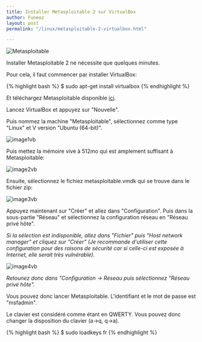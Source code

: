 ```yaml
---
title: Installer Metasploitable 2 sur VirtualBox
author: Funeoz
layout: post
permalink: "/linux/metasploitable-2-virtualbox.html"

---
```

![Metasploitable](/techlovers/assets/metasploitable.jpg)

Installer Metasploitable 2 ne nécessite que quelques minutes.

Pour cela, il faut commencer par installer VirtualBox:

{% highlight bash %}
$ sudo apt-get install virtualbox
{% endhighlight %}

Et téléchargez Metasploitable disponible [ici](https://sourceforge.net/projects/metasploitable/files/Metasploitable2/).

Lancez VirtualBox et appuyez sur "Nouvelle".

Puis nommez la machine "Metasploitable", sélectionnez comme type "Linux" et V
version "Ubuntu (64-bit)".

![image1vb](/techlovers/assets/image1vb.png)

Puis mettez la mémoire vive à 512mo qui est amplement suffisant à Metasploitable:

![image2vb](/techlovers/assets/image2vb.png)

Ensuite, sélectionnez le fichiez metasploitable.vmdk qui se trouve dans le fichier zip: 

![image3vb](/techlovers/assets/image3vb.png)

Appuyez maintenant sur "Créer" et allez dans "Configuration".
Puis dans la sous-partie "Réseau" et sélectionnez la configuration réseau en "Réseau privé hôte". 

*Si la sélection est indisponible, allez dans "Fichier" puis "Host network manager" et cliquez sur "Créer" (Je recommande d'utiliser cette configuration pour des raisons de sécurité car si celle-ci est exposée à Internet, elle serait très vulnérable).*

![image4vb](/techlovers/assets/image4vb.png)

*Retounez donc dans "Configuration -> Réseau puis sélectionnez "Réseau privé hôte".*

Vous pouvez donc lancer Metasploitable. L'identifiant et le mot de passe est "msfadmin".

Le clavier est considéré comme étant en QWERTY. Vous pouvez donc changer la disposition du clavier (a->q, q->a).

{% highlight bash %}
$ sudo loadkeys fr
{% endhighlight %}